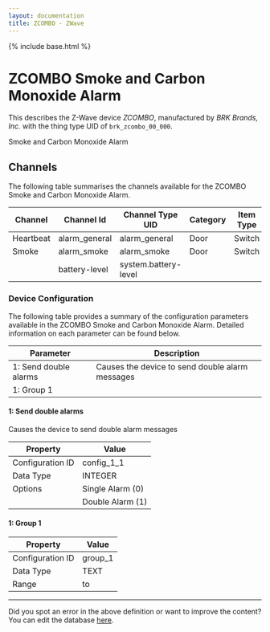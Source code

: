 ```yaml
---
layout: documentation
title: ZCOMBO - ZWave
---
```


{% include base.html %}

# ZCOMBO Smoke and Carbon Monoxide Alarm

This describes the Z-Wave device *ZCOMBO*, manufactured by *BRK Brands, Inc.* with the thing type UID of ```brk_zcombo_00_000```. 

Smoke and Carbon Monoxide Alarm


## Channels
The following table summarises the channels available for the ZCOMBO Smoke and Carbon Monoxide Alarm.

| Channel | Channel Id | Channel Type UID | Category | Item Type |
|---------|------------|------------------|----------|-----------|
| Heartbeat | alarm_general | alarm_general | Door | Switch |
| Smoke | alarm_smoke | alarm_smoke | Door | Switch |
|  | battery-level | system.battery-level |  |  |


### Device Configuration
The following table provides a summary of the configuration parameters available in the ZCOMBO Smoke and Carbon Monoxide Alarm.
Detailed information on each parameter can be found below.

| Parameter   | Description |
|-------------|-------------|
| 1: Send double alarms | Causes the device to send double alarm messages |
| 1: Group 1 |  |


#### 1: Send double alarms

Causes the device to send double alarm messages


| Property         | Value    |
|------------------|----------|
| Configuration ID | config_1_1 |
| Data Type        | INTEGER || Default Value | 0 |
| Options | Single Alarm (0) |
|  | Double Alarm (1) |


#### 1: Group 1


| Property         | Value    |
|------------------|----------|
| Configuration ID | group_1 |
| Data Type        | TEXT |
| Range |  to  |


---

Did you spot an error in the above definition or want to improve the content?
You can edit the database [here](http://www.cd-jackson.com/index.php/zwave/zwave-device-database/zwave-device-list/devicesummary/238).

